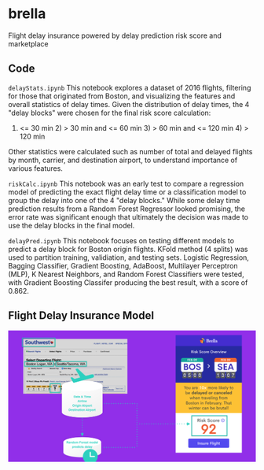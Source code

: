 # brella
Flight delay insurance powered by delay prediction risk score and marketplace

## Code

`delayStats.ipynb`
This notebook explores a dataset of 2016 flights, filtering for those that originated from Boston, and visualizing the features and overall statistics of delay times. Given the distribution of delay times, the 4 "delay blocks" were chosen for the final risk score calculation:
1) <= 30 min 2) > 30 min and <= 60 min 3) > 60 min and <= 120 min 4) > 120 min

Other statistics were calculated such as number of total and delayed flights by month, carrier, and destination airport, to understand importance of various features.

`riskCalc.ipynb`
This notebook was an early test to compare a regression model of predicting the exact flight delay time or a classification model to group the delay into one of the 4 "delay blocks." While some delay time prediction results from a Random Forest Regressor looked promising, the error rate was significant enough that ultimately the decision was made to use the delay blocks in the final model.

`delayPred.ipynb`
This notebook focuses on testing different models to predict a delay block for Boston origin flights. KFold method (4 splits) was used to partition training, validiation, and testing sets. Logistic Regression, Bagging Classifier, Gradient Boosting, AdaBoost, Multilayer Perceptron (MLP), K Nearest Neighbors, and Random Forest Classifiers were tested, with Gradient Boosting Classifer producing the best result, with a score of 0.862. 

## Flight Delay Insurance Model
![](https://github.com/dingaaling/brella/blob/master/Brella-Model.png)
